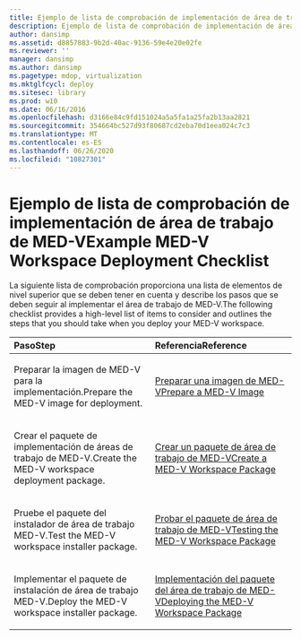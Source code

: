 ```yaml
---
title: Ejemplo de lista de comprobación de implementación de área de trabajo de MED-V
description: Ejemplo de lista de comprobación de implementación de área de trabajo de MED-V
author: dansimp
ms.assetid: d8857883-9b2d-40ac-9136-59e4e20e02fe
ms.reviewer: ''
manager: dansimp
ms.author: dansimp
ms.pagetype: mdop, virtualization
ms.mktglfcycl: deploy
ms.sitesec: library
ms.prod: w10
ms.date: 06/16/2016
ms.openlocfilehash: d3166e84c9fd151024a5a5fa1a25fa2b13aa2821
ms.sourcegitcommit: 354664bc527d93f80687cd2eba70d1eea024c7c3
ms.translationtype: MT
ms.contentlocale: es-ES
ms.lasthandoff: 06/26/2020
ms.locfileid: "10827301"
---
```

# <span data-ttu-id="bad82-103">Ejemplo de lista de comprobación de implementación de área de trabajo de MED-V</span><span class="sxs-lookup"><span data-stu-id="bad82-103">Example MED-V Workspace Deployment Checklist</span></span>


<span data-ttu-id="bad82-104">La siguiente lista de comprobación proporciona una lista de elementos de nivel superior que se deben tener en cuenta y describe los pasos que se deben seguir al implementar el área de trabajo de MED-V.</span><span class="sxs-lookup"><span data-stu-id="bad82-104">The following checklist provides a high-level list of items to consider and outlines the steps that you should take when you deploy your MED-V workspace.</span></span>

<table>
<colgroup>
<col width="50%" />
<col width="50%" />
</colgroup>
<thead>
<tr class="header">
<th align="left"><span data-ttu-id="bad82-105">Paso</span><span class="sxs-lookup"><span data-stu-id="bad82-105">Step</span></span></th>
<th align="left"><span data-ttu-id="bad82-106">Referencia</span><span class="sxs-lookup"><span data-stu-id="bad82-106">Reference</span></span></th>
</tr>
</thead>
<tbody>
<tr class="odd">
<td align="left"><p><span data-ttu-id="bad82-107">Preparar la imagen de MED-V para la implementación.</span><span class="sxs-lookup"><span data-stu-id="bad82-107">Prepare the MED-V image for deployment.</span></span></p></td>
<td align="left"><p><a href="prepare-a-med-v-image.md" data-raw-source="[Prepare a MED-V Image](prepare-a-med-v-image.md)"><span data-ttu-id="bad82-108">Preparar una imagen de MED-V</span><span class="sxs-lookup"><span data-stu-id="bad82-108">Prepare a MED-V Image</span></span></a></p></td>
</tr>
<tr class="even">
<td align="left"><p><span data-ttu-id="bad82-109">Crear el paquete de implementación de áreas de trabajo de MED-V.</span><span class="sxs-lookup"><span data-stu-id="bad82-109">Create the MED-V workspace deployment package.</span></span></p></td>
<td align="left"><p><a href="create-a-med-v-workspace-package.md" data-raw-source="[Create a MED-V Workspace Package](create-a-med-v-workspace-package.md)"><span data-ttu-id="bad82-110">Crear un paquete de área de trabajo de MED-V</span><span class="sxs-lookup"><span data-stu-id="bad82-110">Create a MED-V Workspace Package</span></span></a></p></td>
</tr>
<tr class="odd">
<td align="left"><p><span data-ttu-id="bad82-111">Pruebe el paquete del instalador de área de trabajo MED-V.</span><span class="sxs-lookup"><span data-stu-id="bad82-111">Test the MED-V workspace installer package.</span></span></p></td>
<td align="left"><p><a href="testing-the-med-v-workspace-package.md" data-raw-source="[Testing the MED-V Workspace Package](testing-the-med-v-workspace-package.md)"><span data-ttu-id="bad82-112">Probar el paquete de área de trabajo de MED-V</span><span class="sxs-lookup"><span data-stu-id="bad82-112">Testing the MED-V Workspace Package</span></span></a></p></td>
</tr>
<tr class="even">
<td align="left"><p><span data-ttu-id="bad82-113">Implementar el paquete de instalación de área de trabajo MED-V.</span><span class="sxs-lookup"><span data-stu-id="bad82-113">Deploy the MED-V workspace installer package.</span></span></p></td>
<td align="left"><p><a href="deploying-the-med-v-workspace-package.md" data-raw-source="[Deploying the MED-V Workspace Package](deploying-the-med-v-workspace-package.md)"><span data-ttu-id="bad82-114">Implementación del paquete del área de trabajo de MED-V</span><span class="sxs-lookup"><span data-stu-id="bad82-114">Deploying the MED-V Workspace Package</span></span></a></p></td>
</tr>
</tbody>
</table>

 

 

 





